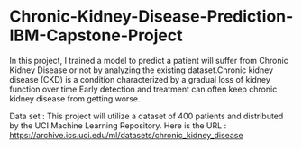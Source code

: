 # Chronic-Kidney-Disease-Prediction-IBM-Capstone-Project
In this project, I trained a model to predict a patient will suffer from Chronic Kidney Disease or not by analyzing the existing dataset.Chronic kidney disease (CKD) is a condition characterized by a gradual loss of kidney function over time.Early detection and treatment can often keep chronic kidney disease from getting worse.

Data set : This project will utilize a dataset of 400 patients and distributed by the UCI Machine Learning Repository. Here is the URL : https://archive.ics.uci.edu/ml/datasets/chronic_kidney_disease
